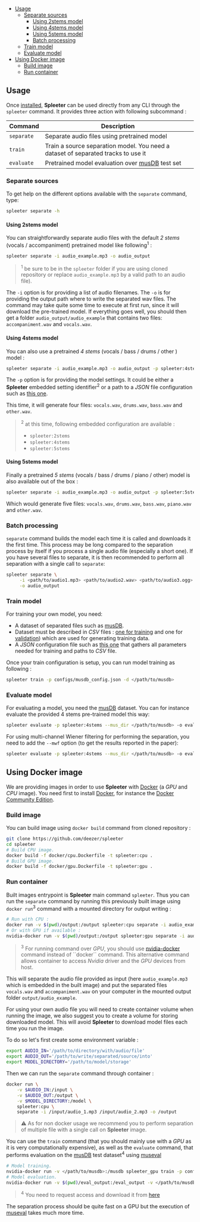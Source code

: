 - [Usage](#usage)
  * [Separate sources](#separate-sources)
      - [Using 2stems model](#using-2stems-model)
      - [Using 4stems model](#using-4stems-model)
      - [Using 5stems model](#using-5stems-model)
      - [Batch processing](#batch-processing)
  * [Train model](#train-model)
  * [Evaluate model](#evaluate-model)
- [Using Docker image](#using-docker-image)
  * [Build image](#build-image)
  * [Run container](#run-container)

## Usage

Once [installed](./1.-Installation), **Spleeter** can be used directly from any CLI through
the ``spleeter`` command. It provides three action with following
subcommand :

| Command    | Description |
| ---------- | ----------- |
| `separate` | Separate audio files using pretrained model |
| `train`    | Train a source separation model. You need a dataset of separated tracks to use it |
| `evaluate` | Pretrained model evaluation over [musDB](https://sigsep.github.io/datasets/musdb.html) test set |

### Separate sources

To get help on the different options available with the `separate` command, type:

```bash
spleeter separate -h
```

#### Using 2stems model

You can straightforwardly separate audio files with the default *2 stems*
(vocals / accompaniment) pretrained model like following<sup>1</sup> :

```bash
spleeter separate -i audio_example.mp3 -o audio_output
```

> <sup>1</sup> be sure to be in the `spleeter` folder if you are using cloned repository
> or replace `audio_example.mp3` by a valid path to an audio file).


The `-i` option is for providing a list of audio filenames. The `-o` is
for providing the output path where to write the separated wav files.
The command may take quite some time to execute at first run, since it
will download the pre-trained model. If everything goes well, you should
then get a folder `audio_output/audio_example` that contains two files:
`accompaniment.wav` and `vocals.wav`.

#### Using 4stems model

You can also use a pretrained *4 stems* (vocals / bass / drums / other ) model :

```bash
spleeter separate -i audio_example.mp3 -o audio_output -p spleeter:4stems
```

The `-p` option is for providing the model settings. It could be either a **Spleeter**
embedded setting identifier<sup>2</sup> or a path to a *JSON* file configuration such
as [this one](configs/2stems/base_config.json).

This time, it will generate four files: `vocals.wav`, `drums.wav`, `bass.wav` and `other.wav`.

> <sup>2</sup> at this time, following embedded configuration are available :
> - `spleeter:2stems`
> - `spleeter:4stems`
> - `spleeter:5stems`

#### Using 5stems model

Finally a pretrained *5 stems* (vocals / bass / drums / piano / other) model is also available
out of the box :

```bash
spleeter separate -i audio_example.mp3 -o audio_output -p spleeter:5stems
```

Which would generate five files: `vocals.wav`, `drums.wav`, `bass.wav`, `piano.wav`
and `other.wav`.

### Batch processing

`separate` command builds the model each time it is called and downloads it
the first time. This process may be long compared to the separation process by
itself if you process a single audio file (especially a short one). If you have
several files to separate, it is then recommended to perform all separation with
a single call to `separate`:

```bash
spleeter separate \
     -i <path/to/audio1.mp3> <path/to/audio2.wav> <path/to/audio3.ogg> \
     -o audio_output
```

### Train model

For training your own model, you need:

* A dataset of separated files such as [musDB](https://sigsep.github.io/datasets/musdb.html).
* Dataset must be described in *CSV* files : [one for training](musdb_train.csv) and one for [validation](musdb_validation.csv)) which are used for generating training data. 
* A *JSON* configuration file such as [this one](configs/mudsb_config.json) that gathers all parameters needed for training and paths to *CSV* file.

Once your train configuration is setup, you can run model training as following :

```bash
spleeter train -p configs/musdb_config.json -d </path/to/musdb>
```

### Evaluate model

For evaluating a model, you need the [musDB](https://sigsep.github.io/datasets/musdb.html) dataset.
You can for instance evaluate the provided 4 stems pre-trained model this way:

```bash
spleeter evaluate -p spleeter:4stems --mus_dir </path/to/musdb> -o eval_output
```
For using multi-channel Wiener filtering for performing the separation, you need to add the `--mwf` option (to get the results reported in the paper):

```bash
spleeter evaluate -p spleeter:4stems --mus_dir </path/to/musdb> -o eval_output --mwf
```


## Using Docker image

We are providing images in order to use **Spleeter** with
[Docker](https://www.docker.com/) (a *GPU* and *CPU* image).
You need first to install [Docker](https://www.docker.com/),
for instance the [Docker Community Edition](https://docs.docker.com/install/linux/docker-ce/debian/).

### Build image

You can build image using ``docker build`` command from cloned
repository :

```bash
git clone https://github.com/deezer/spleeter
cd spleeter
# Build CPU image.
docker build -f docker/cpu.Dockerfile -t spleeter:cpu .
# Build GPU image.
docker build -f docker/gpu.Dockerfile -t spleeter:gpu .
```

### Run container

Built images entrypoint is **Spleeter** main command ``spleeter``.
Thus you can run the `separate` command by running this previously built image
using ``docker run``<sup>3</sup> command with a mounted directory for output writing :

```bash
# Run with CPU :
docker run -v $(pwd)/output:/output spleeter:cpu separate -i audio_example.mp3 -o /output
# Or with GPU if available :
nvidia-docker run -v $(pwd)/output:/output spleeter:gpu separate -i audio_example.mp3 -o /output
```

> <sup>3</sup> For running command over *GPU*, you should use [nvidia-docker](https://github.com/nvidia/nvidia-docker/wiki/Installation-(version-2.0)) command instead of ``docker`` command. This alternative command
> allows container to access *Nvidia* driver and the *GPU* devices from host.


This will separate the audio file provided as input (here `audio_example.mp3` which is embedded
in the built image) and put the separated files `vocals.wav` and `accompaniment.wav` on your
computer in the mounted output folder `output/audio_example`.

For using your own audio file you will need to create container volume when
running the image, we also suggest you to create a volume for storing downloaded
model. This will avoid **Spleeter** to download model files each time you run the image.

To do so let's first create some environment variable :

```bash
export AUDIO_IN='/path/to/directory/with/audio/file'
export AUDIO_OUT='/path/to/write/separated/source/into'
export MODEL_DIRECTORY='/path/to/model/storage'
```

Then we can run the `separate` command through container :

```bash
docker run \
    -v $AUDIO_IN:/input \
    -v $AUDIO_OUT:/output \
    -v $MODEL_DIRECTORY:/model \
    spleeter:cpu \
    separate -i /input/audio_1.mp3 /input/audio_2.mp3 -o /output
```

> ⚠️ As for non docker usage we recommend you to perform separation
> of multiple file with a single call on **Spleeter** image.


You can use the `train` command (that you should mainly use with a *GPU* as it
is very computationally expensive), as well as the `evaluate` command, that
performs evaluation on the [musDB](https://sigsep.github.io/datasets/musdb.html)
test dataset<sup>4</sup> using [museval](https://github.com/sigsep/sigsep-mus-eval)

```bash
# Model training.
nvidia-docker run -v </path/to/musdb>:/musdb spleeter_gpu train -p configs/musdb_config.json -d /musdb
# Model evaluation.
nvidia-docker run -v $(pwd)/eval_output:/eval_output -v </path/to/musdb>:/musdb spleeter_gpu evaluate -p spleeter:4stems --mus_dir /musdb -o /eval_output
```
> <sup>4</sup> You need to request access and download it from [here](https://zenodo.org/record/1117372)

The separation process should be quite fast on a GPU but the execution of [museval](https://github.com/sigsep/sigsep-mus-eval) takes much more time.